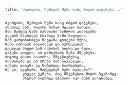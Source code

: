 ```yaml
---
title: 'ძვირფასო, ჩემთვის შენი სახე როგორ დაჭკნება...'
---
```


    ძვირფასო, ჩემთვის შენი სახე როგორ დაჭკნება,
    ისეთივე ხარ, როგორც წინათ მყავდი ნახული,
    მას შემდეგ სამი სუსხიანი ზამთრის კლანჭებმა
    ტყეებს წაართვეს სიამაყე სამი ზაფხულის.
    სამ ვარდობისთვეს წაეყარა ფოთლები რუხი,
    სამი აპრილის სილამაზეს და სურნელებას
    ცეცხლად მოედო სამ ივნისის სიცხე და ბუღი,
    დაჭკნა ყოველი, არ დამჭკნარა შენი მშვენება.
    როგორც ისარი საათისა, მშვენიერებაც
    მიიპარება და არ რჩება მას ნაკვალევი,
    იქნება დაჭკნა ეგ სიტურფეც ნაირფერება,
    მე კი, უგუნურს, მატყუებენ ჩემი თვალები?!
            ყოველი ჭკნება, რაც მშვენებით მოდის ჩვენამდე,
            მაგრამ სიტურფე მჭკნარი იყო შენს გაჩენამდე.
